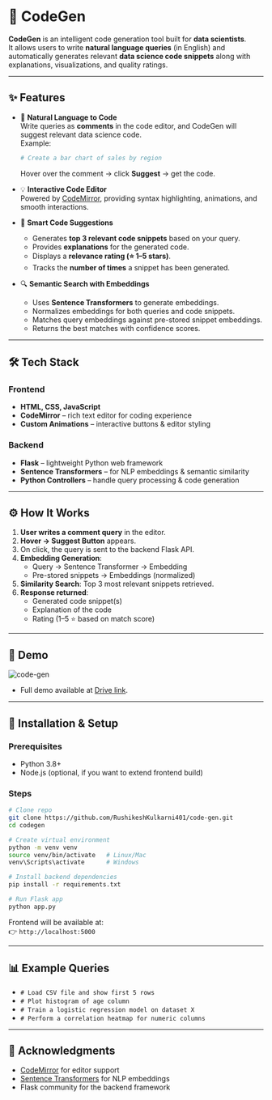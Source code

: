 # 🚀 CodeGen

**CodeGen** is an intelligent code generation tool built for **data scientists**.  
It allows users to write **natural language queries** (in English) and automatically generates relevant **data science code snippets** along with explanations, visualizations, and quality ratings.

---

## ✨ Features

- 📝 **Natural Language to Code**  
  Write queries as **comments** in the code editor, and CodeGen will suggest relevant data science code.  
  Example:  
  ```python
  # Create a bar chart of sales by region
  ```
  Hover over the comment → click **Suggest** → get the code.

- 💡 **Interactive Code Editor**  
  Powered by [CodeMirror](https://codemirror.net/), providing syntax highlighting, animations, and smooth interactions.

- 🎯 **Smart Code Suggestions**  
  - Generates **top 3 relevant code snippets** based on your query.  
  - Provides **explanations** for the generated code.  
  - Displays a **relevance rating (⭐ 1–5 stars)**.  
  - Tracks the **number of times** a snippet has been generated.

- 🔍 **Semantic Search with Embeddings**  
  - Uses **Sentence Transformers** to generate embeddings.  
  - Normalizes embeddings for both queries and code snippets.  
  - Matches query embeddings against pre-stored snippet embeddings.  
  - Returns the best matches with confidence scores.

---

## 🛠️ Tech Stack

### Frontend
- **HTML, CSS, JavaScript**
- **CodeMirror** – rich text editor for coding experience
- **Custom Animations** – interactive buttons & editor styling

### Backend
- **Flask** – lightweight Python web framework
- **Sentence Transformers** – for NLP embeddings & semantic similarity
- **Python Controllers** – handle query processing & code generation

---

## ⚙️ How It Works

1. **User writes a comment query** in the editor.  
2. **Hover → Suggest Button** appears.  
3. On click, the query is sent to the backend Flask API.  
4. **Embedding Generation**:  
   - Query → Sentence Transformer → Embedding  
   - Pre-stored snippets → Embeddings (normalized)  
5. **Similarity Search**: Top 3 most relevant snippets retrieved.  
6. **Response returned**:  
   - Generated code snippet(s)  
   - Explanation of the code  
   - Rating (1–5 ⭐ based on match score)

---

## 📸 Demo

![code-gen](https://github.com/user-attachments/assets/79033f0e-db4f-4f51-93e1-da49f9abca00)
- Full demo available at [Drive link](https://drive.google.com/file/d/1Lh29YmpCo1uTJLJfFRt2larzDWtsU2eM/view?usp=drive_link).

---

## 🚦 Installation & Setup

### Prerequisites
- Python 3.8+
- Node.js (optional, if you want to extend frontend build)

### Steps
```bash
# Clone repo
git clone https://github.com/RushikeshKulkarni401/code-gen.git
cd codegen

# Create virtual environment
python -m venv venv
source venv/bin/activate   # Linux/Mac
venv\Scripts\activate      # Windows

# Install backend dependencies
pip install -r requirements.txt

# Run Flask app
python app.py
```

Frontend will be available at:  
👉 `http://localhost:5000`

---

## 📊 Example Queries

- `# Load CSV file and show first 5 rows`
- `# Plot histogram of age column`
- `# Train a logistic regression model on dataset X`
- `# Perform a correlation heatmap for numeric columns`

---

## 🙌 Acknowledgments

- [CodeMirror](https://codemirror.net/) for editor support  
- [Sentence Transformers](https://www.sbert.net/) for NLP embeddings  
- Flask community for the backend framework  

